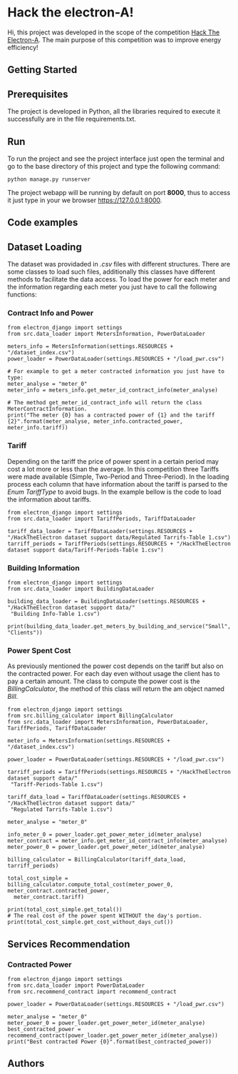 # Hack the electron-A!

Hi, this project was developed in the scope of the competition [Hack The Electron-A](https://taikai.network/edpdistribuicao/challenges/hacktheelectron-a). 
The main purpose of this competition was to improve energy efficiency!

## Getting Started


## Prerequisites
The project is developed in Python, all the libraries required to execute it successfully are in the file requirements.txt.

## Run

To run the project and see the project interface just open the terminal and go to the base directory of this project and type the following command:
```
python manage.py runserver
```
The project webapp will be running by default on port **8000**, thus to access it just type in your we browser https://127.0.0.1:8000.

## Code examples

## Dataset Loading

The dataset was providaded in *.csv* files with different structures. There are some classes to load such files, additionally this classes have different methods to facilitate the data access. 
To load the power for each meter and the information regarding each meter you just have to call the following functions:

### Contract Info and Power
```
from electron_django import settings
from src.data_loader import MetersInformation, PowerDataLoader

meters_info = MetersInformation(settings.RESOURCES + "/dataset_index.csv")
power_loader = PowerDataLoader(settings.RESOURCES + "/load_pwr.csv")

# For example to get a meter contracted information you just have to type:
meter_analyse = "meter_0"
meter_info = meters_info.get_meter_id_contract_info(meter_analyse)

# The method get_meter_id_contract_info will return the class MeterContractInformation.
print("The meter {0} has a contracted power of {1} and the tariff {2}".format(meter_analyse, meter_info.contracted_power, meter_info.tariff))

```
### Tariff
Depending on the tariff the price of power spent in a certain period may cost a lot more or less than the average. In this competition three Tariffs were made available (Simple, Two-Period and Three-Period). In the loading process each column that have information about the tariff is parsed to the *Enum TariffType* to avoid bugs. In the example bellow is the code to load the information about tariffs.
```
from electron_django import settings  
from src.data_loader import TariffPeriods, TariffDataLoader  
  
tariff_data_loader = TariffDataLoader(settings.RESOURCES + "/HackTheElectron dataset support data/Regulated Tarrifs-Table 1.csv")  
tarriff_periods = TariffPeriods(settings.RESOURCES + "/HackTheElectron dataset support data/Tariff-Periods-Table 1.csv")
```
### Building Information
```
from electron_django import settings  
from src.data_loader import BuildingDataLoader  
  
building_data_loader = BuildingDataLoader(settings.RESOURCES + "/HackTheElectron dataset support data/"  
 "Building Info-Table 1.csv")  
  
print(building_data_loader.get_meters_by_building_and_service("Small", "Clients"))
```


### Power Spent Cost
As previously mentioned the power cost depends on the tariff but also on the contracted power. For each day even without usage the client has to pay a certain amount.
The class to compute the power cost is the *BillingCalculator*, the method of this class will return the am object named *Bill*. 
```
from electron_django import settings  
from src.billing_calculator import BillingCalculator  
from src.data_loader import MetersInformation, PowerDataLoader, TariffPeriods, TariffDataLoader  
  
meter_info = MetersInformation(settings.RESOURCES + "/dataset_index.csv")  
  
power_loader = PowerDataLoader(settings.RESOURCES + "/load_pwr.csv")  
  
tarriff_periods = TariffPeriods(settings.RESOURCES + "/HackTheElectron dataset support data/"  
 "Tariff-Periods-Table 1.csv")  
  
tariff_data_load = TariffDataLoader(settings.RESOURCES + "/HackTheElectron dataset support data/"  
 "Regulated Tarrifs-Table 1.csv")  
  
meter_analyse = "meter_0"  
  
info_meter_0 = power_loader.get_power_meter_id(meter_analyse)  
meter_contract = meter_info.get_meter_id_contract_info(meter_analyse)  
meter_power_0 = power_loader.get_power_meter_id(meter_analyse)  
  
billing_calculator = BillingCalculator(tariff_data_load, tarriff_periods)  
  
total_cost_simple = billing_calculator.compute_total_cost(meter_power_0, meter_contract.contracted_power,  
  meter_contract.tariff)  
  
print(total_cost_simple.get_total())
# The real cost of the power spent WITHOUT the day's portion.
print(total_cost_simple.get_cost_without_days_cut())
```

## Services Recommendation

### Contracted Power
```
from electron_django import settings  
from src.data_loader import PowerDataLoader  
from src.recommend_contract import recommend_contract  
  
power_loader = PowerDataLoader(settings.RESOURCES + "/load_pwr.csv")  
  
meter_analyse = "meter_0"  
meter_power_0 = power_loader.get_power_meter_id(meter_analyse)  
best_contracted_power = recommend_contract(power_loader.get_power_meter_id(meter_analyse))  
print("Best contracted Power {0}".format(best_contracted_power))
```
## Authors
